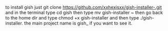 to install gish just git clone https://github.com/xxhexisxx/gish-installer-.git and in the terminal type cd gish then type mv gish-installer ~ then go back to the home dir and type chmod +x gish-installer and then type ./gish-installer. the main project name is gish_ if you want to see it.
